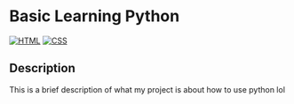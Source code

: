 # Basic Learning Python

[![HTML](https://img.shields.io/badge/HTML-5%20-ff5722)](https://shields.io/)
[![CSS](https://img.shields.io/badge/CSS-3%20-1572b6)](https://shields.io/)

## Description

This is a brief description of what my project is about how to use python lol

